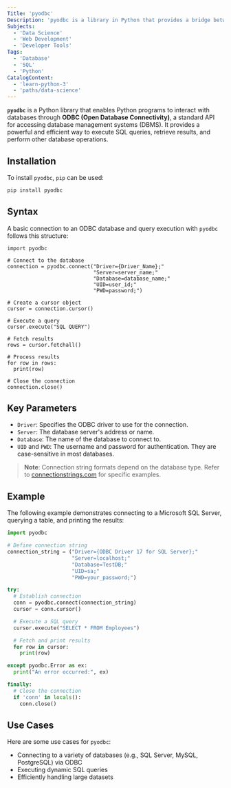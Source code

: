 ```yaml
---
Title: 'pyodbc'
Description: 'pyodbc is a library in Python that provides a bridge between Python applications and ODBC-compliant databases, allowing efficient database operations.'
Subjects:
  - 'Data Science'
  - 'Web Development'
  - 'Developer Tools'
Tags:
  - 'Database'
  - 'SQL'
  - 'Python'
CatalogContent:
  - 'learn-python-3'
  - 'paths/data-science'
---
```


**`pyodbc`** is a Python library that enables Python programs to interact with databases through **ODBC (Open Database Connectivity)**, a standard API for accessing database management systems (DBMS). It provides a powerful and efficient way to execute SQL queries, retrieve results, and perform other database operations.

## Installation

To install `pyodbc`, `pip` can be used:

```bash
pip install pyodbc
```

## Syntax

A basic connection to an ODBC database and query execution with `pyodbc` follows this structure:

```pseudo
import pyodbc

# Connect to the database
connection = pyodbc.connect("Driver={Driver_Name};"
                            "Server=server_name;"
                            "Database=database_name;"
                            "UID=user_id;"
                            "PWD=password;")

# Create a cursor object
cursor = connection.cursor()

# Execute a query
cursor.execute("SQL QUERY")

# Fetch results
rows = cursor.fetchall()

# Process results
for row in rows:
  print(row)

# Close the connection
connection.close()
```

## Key Parameters

- `Driver`: Specifies the ODBC driver to use for the connection.
- `Server`: The database server's address or name.
- `Database`: The name of the database to connect to.
- `UID` and `PWD`: The username and password for authentication. They are case-sensitive in most databases.

> **Note**: Connection string formats depend on the database type. Refer to [connectionstrings.com](https://www.connectionstrings.com/) for specific examples.

## Example

The following example demonstrates connecting to a Microsoft SQL Server, querying a table, and printing the results:

```py
import pyodbc

# Define connection string
connection_string = ("Driver={ODBC Driver 17 for SQL Server};"
                     "Server=localhost;"
                     "Database=TestDB;"
                     "UID=sa;"
                     "PWD=your_password;")

try:
  # Establish connection
  conn = pyodbc.connect(connection_string)
  cursor = conn.cursor()

  # Execute a SQL query
  cursor.execute("SELECT * FROM Employees")

  # Fetch and print results
  for row in cursor:
    print(row)

except pyodbc.Error as ex:
  print("An error occurred:", ex)

finally:
  # Close the connection
  if 'conn' in locals():
    conn.close()
```

## Use Cases

Here are some use cases for `pyodbc`:

- Connecting to a variety of databases (e.g., SQL Server, MySQL, PostgreSQL) via ODBC
- Executing dynamic SQL queries
- Efficiently handling large datasets

